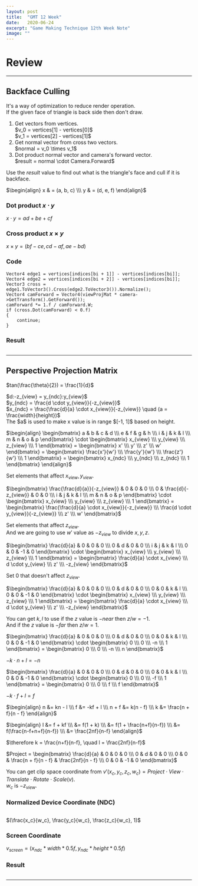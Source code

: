 ```yaml
---
layout: post
title:  "GMT 12 Week"
date:   2020-06-24
excerpt: "Game Making Technique 12th Week Note"
image: ""
---
```


# Review

<hr/>

## Backface Culling
It's a way of optimization to reduce render operation.<br>
If the given face of triangle is back side then don't draw.
<ol>
<li>Get vectors from vertices.<br>
$v_0 = vertices[1] - vertices[0]$<br>
$v_1 = vertices[2] - vertices[1]$</li>
<li>Get normal vector from cross two vectors.<br>
$normal = v_0 \times v_1$</li>
<li>Dot product normal vector and camera's forward vector.<br>
$result = normal \cdot Camera.Forward$</li>
</ol>

Use the $result$ value to find out what is the triangle's face and cull if it is backface.

$\begin{align}
x & = (a, b, c) \\\ y & = (d, e, f)
\end{align}$

### Dot product $x \cdot y$
$x \cdot y = ad + be + cf$

### Cross product $x \times y$
$x \times y = (bf - ce,cd - af,ae - bd)$

### Code
<pre><code>Vector4 edge1 = vertices[indices[bi + 1]] - vertices[indices[bi]];
Vector4 edge2 = vertices[indices[bi + 2]] - vertices[indices[bi]];
Vector3 cross = edge1.ToVector3().Cross(edge2.ToVector3()).Normalize();
Vector4 camForward = Vector4(viewProjMat * camera-&gt;GetTransform().GetForward());
camForward *= 1.f / camForward.W;
if (cross.Dot(camForward) < 0.f)
{
	continue;
}</code></pre>

### Result
<p><span class="image img"><img src="{{ "/images/GMT_Week12_Result1.PNG" | absolute_url }}" alt="" /></span></p>

<hr/>

## Perspective Projection Matrix
<p><span class="image img"><img src="{{ "/images/GMT_Week12_Proj01.PNG" | absolute_url }}" alt="" /></span><br>$tan(\frac{\theta}{2}) = \frac{1}{d}$</p>

<p><span class="image img"><img src="{{ "/images/GMT_Week12_Proj02.PNG" | absolute_url }}" alt="" /></span><br>$d:-z_{view} = y_{ndc}:y_{view}$<br>$y_{ndc} = \frac{d \cdot y_{view}}{-z_{view}}$<br>
$x_{ndc} = \frac{\frac{d}{a} \cdot x_{view}}{-z_{view}} \quad (a = \frac{width}{height})$<br>
The $a$ is used to make x value is in range $[-1, 1]$ based on height.</p>

$\begin{align}
\begin{bmatrix}
a & b & c & d \\\
e & f & g & h \\\
i & j & k & l \\\
m & n & o & p
\end{bmatrix} \cdot \begin{bmatrix}
x_{view} \\\
y_{view} \\\
z_{view} \\\
1
\end{bmatrix} = \begin{bmatrix}
x' \\\ y' \\\ z' \\\ w'
\end{bmatrix} = \begin{bmatrix}
\frac{x'}{w'} \\\ \frac{y'}{w'} \\\ \frac{z'}{w'} \\\ 1
\end{bmatrix} = \begin{bmatrix}
x_{ndc} \\\ y_{ndc} \\\ z_{ndc} \\\ 1
\end{bmatrix}
\end{align}$<br>

Set elements that affect $x_{view}, y_{view}$.<br>

$\begin{bmatrix}
\frac{\frac{d}{a}}{-z_{view}} & 0 & 0 & 0 \\\
0 & \frac{d}{-z_{view}} & 0 & 0 \\\
i & j & k & l \\\
m & n & o & p
\end{bmatrix} \cdot \begin{bmatrix}
x_{view} \\\
y_{view} \\\
z_{view} \\\
1
\end{bmatrix} = \begin{bmatrix}
\frac{\frac{d}{a} \cdot x_{view}}{-z_{view}} \\\
\frac{d \cdot y_{view}}{-z_{view}} \\\
z' \\\ w'
\end{bmatrix}$<br>

Set elements that affect $z_{view}$.<br>
And we are going to use $w'$ value as $-z_{view}$ to divide $x, y, z$.<br>

$\begin{bmatrix}
\frac{d}{a} & 0 & 0 & 0 \\\
0 & d & 0 & 0 \\\
i & j & k & l \\\
0 & 0 & -1 & 0
\end{bmatrix} \cdot \begin{bmatrix}
x_{view} \\\
y_{view} \\\
z_{view} \\\
1
\end{bmatrix} = \begin{bmatrix}
\frac{d}{a} \cdot x_{view} \\\
d \cdot y_{view} \\\
z' \\\ -z_{view}
\end{bmatrix}$

Set $0$ that doesn't affect $z_{view}$.<br>

$\begin{bmatrix}
\frac{d}{a} & 0 & 0 & 0 \\\
0 & d & 0 & 0 \\\
0 & 0 & k & l \\\
0 & 0 & -1 & 0
\end{bmatrix} \cdot \begin{bmatrix}
x_{view} \\\
y_{view} \\\
z_{view} \\\
1
\end{bmatrix} = \begin{bmatrix}
\frac{d}{a} \cdot x_{view} \\\
d \cdot y_{view} \\\
z' \\\ -z_{view}
\end{bmatrix}$

You can get $k, l$ to use if the $z$ value is $-near$ then $z/w = -1$.<br>
And if the $z$ value is $-far$ then $z/w = 1$.<br>

$\begin{bmatrix}
\frac{d}{a} & 0 & 0 & 0 \\\
0 & d & 0 & 0 \\\
0 & 0 & k & l \\\
0 & 0 & -1 & 0
\end{bmatrix} \cdot \begin{bmatrix}
0 \\\
0 \\\
-n \\\
1
\end{bmatrix} = \begin{bmatrix}
0 \\\
0 \\\
-n \\\ n
\end{bmatrix}$

$-k\cdot n + l = -n$<br>

$\begin{bmatrix}
\frac{d}{a} & 0 & 0 & 0 \\\
0 & d & 0 & 0 \\\
0 & 0 & k & l \\\
0 & 0 & -1 & 0
\end{bmatrix} \cdot \begin{bmatrix}
0 \\\
0 \\\
-f \\\
1
\end{bmatrix} = \begin{bmatrix}
0 \\\
0 \\\
f \\\ f
\end{bmatrix}$

$-k\cdot f + l = f$<br>

$\begin{align}
n &= kn - l \\\
f &= -kf + l \\\
n + f &= k(n - f) \\\
k &= \frac{n + f}{n - f}
\end{align}$

$\begin{align}
l &= f + kf \\\
&= f(1 + k) \\\
&= f(1 + \frac{n+f}{n-f}) \\\
&= f(\frac{n-f+n+f}{n-f}) \\\
&= \frac{2nf}{n-f}
\end{align}$

$\therefore k = \frac{n+f}{n-f}, \quad l = \frac{2nf}{n-f}$

$Project = \begin{bmatrix}
\frac{d}{a} & 0 & 0 & 0 \\\
0 & d & 0 & 0 \\\
0 & 0 & \frac{n + f}{n - f} & \frac{2nf}{n - f} \\\
0 & 0 & -1 & 0
\end{bmatrix}$

You can get clip space coordinate from $v'(x_c, y_c, z_c, w_c) = Project\cdot View \cdot Translate \cdot Rotate \cdot Scale (v)$.<br>
$w_c$ is $-z_{view}$.

### Normalized Device Coordinate (NDC)
<p><span class="image img"><img src="{{ "/images/GMT_Week12_NDC.PNG" | absolute_url }}" alt="" /></span></p>
$(\frac{x_c}{w_c}, \frac{y_c}{w_c}, \frac{z_c}{w_c}, 1)$

### Screen Coordinate
$v_{screen} = (x_{ndc} * width * 0.5f, y_{ndc} * height * 0.5f)$

### Result
<p><span class="image img"><img src="{{ "/images/GMT_Week12_Result2.PNG" | absolute_url }}" alt="" /></span></p>

<hr/>